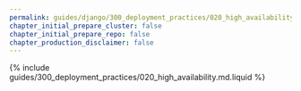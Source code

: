 ```yaml
---
permalink: guides/django/300_deployment_practices/020_high_availability.html
chapter_initial_prepare_cluster: false
chapter_initial_prepare_repo: false
chapter_production_disclaimer: false
---
```


{% include guides/300_deployment_practices/020_high_availability.md.liquid %}
